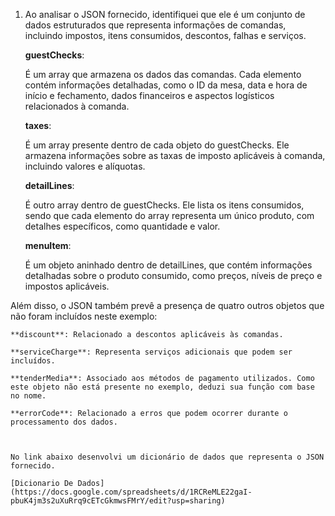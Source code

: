  1. 
	Ao analisar o JSON fornecido, identifiquei que ele é um conjunto de dados 		estruturados que representa informações de comandas, incluindo impostos, 		itens 	consumidos, descontos, falhas e serviços.

	**guestChecks**:

	É um array que armazena os dados das comandas. Cada elemento contém informações detalhadas, como o ID da mesa, data e hora de início e fechamento, dados financeiros e aspectos logísticos relacionados à comanda.

	**taxes**:

	É um array presente dentro de cada objeto do guestChecks. Ele armazena informações sobre as taxas de imposto aplicáveis à comanda, incluindo valores e 	alíquotas.

	**detailLines**:

	É outro array dentro de guestChecks. Ele lista os itens consumidos, sendo que cada 	elemento do array representa um único produto, com detalhes específicos, como quantidade e valor.

	**menuItem**:

	É um objeto aninhado dentro de detailLines, que contém informações detalhadas sobre o produto consumido, como preços, níveis de preço e impostos aplicáveis.

Além disso, o JSON também prevê a presença de quatro outros objetos que não foram incluídos neste exemplo:

	**discount**: Relacionado a descontos aplicáveis às comandas.

	**serviceCharge**: Representa serviços adicionais que podem ser incluídos.

	**tenderMedia**: Associado aos métodos de pagamento utilizados. Como este objeto não está presente no exemplo, deduzi sua função com base no nome.

	**errorCode**: Relacionado a erros que podem ocorrer durante o processamento dos dados.

	

	No link abaixo desenvolvi um dicionário de dados que representa o JSON fornecido.

	[Dicionario De Dados](https://docs.google.com/spreadsheets/d/1RCReMLE22gaI-pbuK4jm3s2uXuRrq9cETcGkmwsFMrY/edit?usp=sharing)
